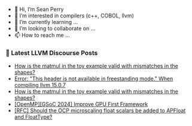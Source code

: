 - 👋 Hi, I’m Sean Perry
- 👀 I’m interested in compilers (c++, COBOL, llvm)
- 🌱 I’m currently learning ...
- 💞️ I’m looking to collaborate on ...
- 📫 How to reach me ...

<!---
s66perry/s66perry is a ✨ special ✨ repository because its `README.md` (this file) appears on your GitHub profile.
You can click the Preview link to take a look at your changes.
--->
### 📕 Latest LLVM Discourse Posts

<!-- DISCOURSE-LLVM:START -->
- [How is the matmul in the toy example valid with mismatches in the shapes?](https://discourse.llvm.org/t/how-is-the-matmul-in-the-toy-example-valid-with-mismatches-in-the-shapes/77898#post_2)
- [Error: &quot;This header is not available in freestanding mode.&quot; When compiling llvm 15.0.7](https://discourse.llvm.org/t/error-this-header-is-not-available-in-freestanding-mode-when-compiling-llvm-15-0-7/77900#post_1)
- [How is the matmul in the toy example valid with mismatches in the shapes?](https://discourse.llvm.org/t/how-is-the-matmul-in-the-toy-example-valid-with-mismatches-in-the-shapes/77898#post_1)
- [[OpenMP][GSoC 2024] Improve GPU First Framework](https://discourse.llvm.org/t/openmp-gsoc-2024-improve-gpu-first-framework/77048#post_16)
- [[RFC] Should the OCP microscaling float scalars be added to APFloat and FloatType?](https://discourse.llvm.org/t/rfc-should-the-ocp-microscaling-float-scalars-be-added-to-apfloat-and-floattype/77530#post_5)
<!-- DISCOURSE-LLVM:END -->
